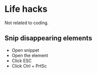 # Life hacks

Not related to coding.

## Snip disappearing elements

* Open snippet
* Open the element
* Click ESC
* Click Ctrl + PrtSc